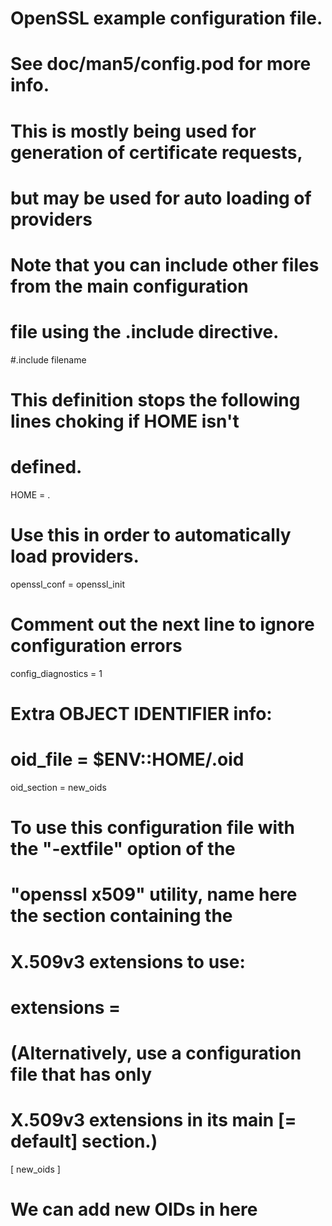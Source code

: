 #
# OpenSSL example configuration file.
# See doc/man5/config.pod for more info.
#
# This is mostly being used for generation of certificate requests,
# but may be used for auto loading of providers

# Note that you can include other files from the main configuration
# file using the .include directive.
#.include filename

# This definition stops the following lines choking if HOME isn't
# defined.
HOME			= .

# Use this in order to automatically load providers.
openssl_conf = openssl_init

# Comment out the next line to ignore configuration errors
config_diagnostics = 1

# Extra OBJECT IDENTIFIER info:
# oid_file       = $ENV::HOME/.oid
oid_section = new_oids

# To use this configuration file with the "-extfile" option of the
# "openssl x509" utility, name here the section containing the
# X.509v3 extensions to use:
# extensions		=
# (Alternatively, use a configuration file that has only
# X.509v3 extensions in its main [= default] section.)

[ new_oids ]
# We can add new OIDs in here